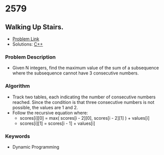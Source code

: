 # 2579 
## Walking Up Stairs.

- [Problem Link](https://www.acmicpc.net/problem/2579)
- Solutions: [C++](./2579.cpp)

### Problem Description
- Given N integers, find the maximum value of the sum of a subsequence where the subsequence cannot have 3 consecutive numbers.

### Algorithm
- Track two tables, each indicating the number of consecutive numbers reached. Since the condition is that three consecutive numbers is not possible, the values are 1 and 2.
- Follow the recursive equation where:
    - scores[i][0] = max( scores[i - 2][0], scores[i - 2][1] ) + values[i]
    - scores[i][1] = scores[i - 1] + values[i]

### Keywords
- Dynamic Programming

